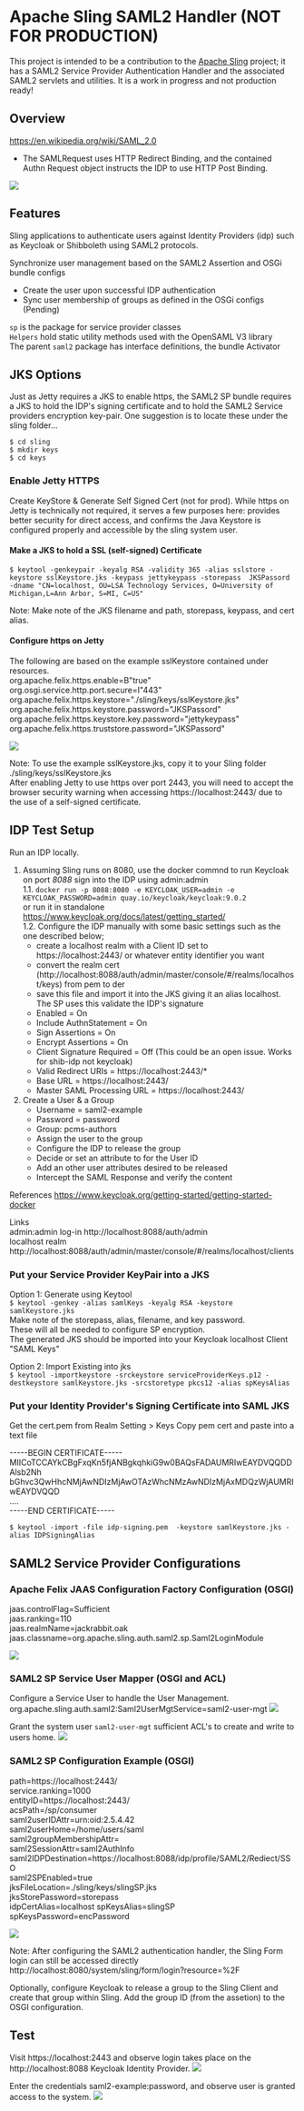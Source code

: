 # Apache Sling SAML2 Handler (NOT FOR PRODUCTION)

This project is intended to be a contribution to the [Apache Sling](https://sling.apache.org) project;
 it has a SAML2 Service Provider Authentication Handler and the associated SAML2 servlets and utilities. It is a work in progress and not production ready!

## Overview
https://en.wikipedia.org/wiki/SAML_2.0

* The SAMLRequest uses HTTP Redirect Binding, and the contained Authn Request object instructs the IDP to use HTTP Post Binding. 

![](src/main/resources/Saml2SP.png)
 
## Features  
Sling applications to authenticate users against Identity Providers (idp) 
such as Keycloak or Shibboleth using SAML2 protocols.

Synchronize user management based on the SAML2 Assertion and OSGi bundle configs  
  - Create the user upon successful IDP authentication
  - Sync user membership of groups as defined in the OSGi configs (Pending)

`sp` is the package for service provider classes   
`Helpers` hold static utility methods used with the OpenSAML V3 library  
The parent `saml2` package has interface definitions, the bundle Activator

 
## JKS Options  
Just as Jetty requires a JKS to enable https, the SAML2 SP bundle requires a JKS to hold the IDP's signing certificate and to hold the SAML2 Service providers encryption key-pair. One suggestion is to locate these under the sling folder...
 
 
 `$ cd sling`   
 `$ mkdir keys`  
 `$ cd keys`
  
### Enable Jetty HTTPS

Create KeyStore & Generate Self Signed Cert (not for prod). While https on Jetty is technically not required, it serves a few purposes here: provides better security for direct access, and confirms the Java Keystore is configured properly and accessible by the sling system user. 
  
#### Make a JKS to hold a SSL (self-signed) Certificate 
 `$ keytool -genkeypair -keyalg RSA -validity 365 -alias sslstore -keystore sslKeystore.jks -keypass jettykeypass
-storepass  JKSPassord -dname "CN=localhost, OU=LSA Technology Services, O=University of Michigan,L=Ann Arbor, S=MI, C=US"`

Note: Make note of the JKS filename and path, storepass, keypass, and cert alias.  

#### Configure https on Jetty   
The following are based on the example sslKeystore contained under resources.  
org.apache.felix.https.enable=B"true"  
org.osgi.service.http.port.secure=I"443"  
org.apache.felix.https.keystore="./sling/keys/sslKeystore.jks"  
org.apache.felix.https.keystore.password="JKSPassord"  
org.apache.felix.https.keystore.key.password="jettykeypass" 
org.apache.felix.https.truststore.password="JKSPassord"     

![](src/main/resources/jettyHttps.png)

Note: To use the example sslKeystore.jks, copy it to your Sling folder ./sling/keys/sslKeystore.jks  
After enabling Jetty to use https over port 2443, you will need to accept the browser security warning when accessing https://localhost:2443/ due to the use of a self-signed certificate.

## IDP Test Setup
Run an IDP locally.  
1. Assuming Sling runs on 8080, use the docker commnd to run Keycloak on port *8088* sign into the IDP using admin:admin   
1.1. `docker run -p 8088:8080 -e KEYCLOAK_USER=admin -e KEYCLOAK_PASSWORD=admin quay.io/keycloak/keycloak:9.0.2`  
or run it in standalone https://www.keycloak.org/docs/latest/getting_started/  
1.2. Configure the IDP manually with some basic settings such as the one described below;   
    * create a localhost realm with a Client ID set to https://localhost:2443/ or whatever entity identifier you want
    * convert the realm cert (http://localhost:8088/auth/admin/master/console/#/realms/localhost/keys) from pem to der
    * save this file and import it into the JKS giving it an alias localhost. The SP uses this validate the IDP's signature
    * Enabled = On
    * Include AuthnStatement = On
    * Sign Assertions = On
    * Encrypt Assertions = On
    * Client Signature Required = Off (This could be an open issue. Works for shib-idp not keycloak)
    * Valid Redirect URIs = https://localhost:2443/*
    * Base URL = https://localhost:2443/
    * Master SAML Processing URL = https://localhost:2443/          
2. Create a User & a Group
    * Username = saml2-example   
    * Password = password
    * Group: pcms-authors
    * Assign the user to the group
    * Configure the IDP to release the group
    * Decide or set an attribute to for the User ID
    * Add an other user attributes desired to be released
    * Intercept the SAML Response and verify the content
      

References
https://www.keycloak.org/getting-started/getting-started-docker

Links  
admin:admin log-in http://localhost:8088/auth/admin  
localhost realm http://localhost:8088/auth/admin/master/console/#/realms/localhost/clients
     
### Put your Service Provider KeyPair into a JKS 
Option 1: Generate using Keytool  
`$ keytool -genkey -alias samlKeys -keyalg RSA -keystore samlKeystore.jks`  
Make note of the storepass, alias, filename, and key password.  
These will all be needed to configure SP encryption.  
The generated JKS should be imported into your Keycloak localhost Client "SAML Keys"

Option 2: Import Existing into jks  
`$ keytool -importkeystore -srckeystore serviceProviderKeys.p12 -destkeystore samlKeystore.jks
-srcstoretype pkcs12 -alias spKeysAlias`
 
 

### Put your Identity Provider's Signing Certificate into SAML JKS
Get the cert.pem from Realm Setting > Keys
Copy pem cert and paste into a text file

-----BEGIN CERTIFICATE-----   
MIICoTCCAYkCBgFxqKn5fjANBgkqhkiG9w0BAQsFADAUMRIwEAYDVQQDDAlsb2Nh   
bGhvc3QwHhcNMjAwNDIzMjAwOTAzWhcNMzAwNDIzMjAxMDQzWjAUMRIwEAYDVQQD   
....   
-----END CERTIFICATE-----
    
`$ keytool -import -file idp-signing.pem  -keystore samlKeystore.jks -alias IDPSigningAlias`


## SAML2 Service Provider Configurations
### Apache Felix JAAS Configuration Factory Configuration (OSGI) 
jaas.controlFlag=Sufficient  
jaas.ranking=110  
jaas.realmName=jackrabbit.oak  
jaas.classname=org.apache.sling.auth.saml2.sp.Saml2LoginModule  

![](src/main/resources/jaasConfiguration.png)

### SAML2 SP Service User Mapper (OSGI and ACL)
Configure a Service User to handle the User Management.  
org.apache.sling.auth.saml2:Saml2UserMgtService=saml2-user-mgt
![](src/main/resources/serviceUserMapping.png)

Grant the system user `saml2-user-mgt` sufficient ACL's to create and write to users home.
![](src/main/resources/saml2-user-mgt-acls.png)



### SAML2 SP Configuration Example (OSGI)
path=https://localhost:2443/  
service.ranking=1000  
entityID=https://localhost:2443/  
acsPath=/sp/consumer  
saml2userIDAttr=urn:oid:2.5.4.42  
saml2userHome=/home/users/saml  
saml2groupMembershipAttr=  
saml2SessionAttr=saml2AuthInfo  
saml2IDPDestination=https://localhost:8088/idp/profile/SAML2/Rediect/SSO   
saml2SPEnabled=true   
jksFileLocation=./sling/keys/slingSP.jks   
jksStorePassword=storepass   
idpCertAlias=localhost
spKeysAlias=slingSP
spKeysPassword=encPassword

![](src/main/resources/saml2localKeycloak.png)

Note: After configuring the SAML2 authentication handler, the Sling Form login can still be accessed directly http://localhost:8080/system/sling/form/login?resource=%2F

Optionally, configure Keycloak to release a group to the Sling Client and create that group within Sling. Add the group ID (from the assetion) to the OSGI configuration.

## Test   
Visit https://localhost:2443 and observe login takes place on the http://localhost:8088 Keycloak Identity Provider.
![](src/main/resources/userSignInToIDP.png)

Enter the credentials saml2-example:password, and observe user is granted access to the system.
![](src/main/resources/signedInUser.png)

